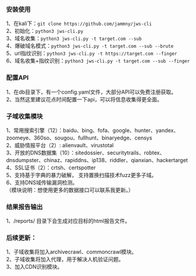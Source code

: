 ### 安装使用 
1、在kali下：`git clone https://github.com/jammny/jws-cli`  
2、初始化：`python3 jws-cli.py`  
3、域名收集：`python3 jws-cli.py -t target.com --sub`  
4、爆破域名模式：`python3 jws-cli.py -t target.com --sub --brute`  
5、url指纹识别：`python3 jws-cli.py -t https://target.com --finger `  
6、域名收集+指纹识别：`python3 jws-cli.py -t target.com --sub --finger`

### 配置API
1、在db目录下，有一个config.yaml文件，大部分API可以免费注册获取。  
2、当然这里建议花点时间配置一下api，可以将信息收集得更全面。

### 子域收集模块  
1、常用搜索引擎（12）：baidu、bing、fofa、google、hunter、yandex、zoomeye、360so、sougou、fullhunt、binaryedge、censys  
2、威胁情报平台（2）: alienvault、virustotal  
3、开放的DNS数据集（10）：sitedossier、securitytrails、robtex、dnsdumpster、chinaz、rapiddns、ip138、riddler、qianxian、hackertarget  
4、SSL证书（2）：crtsh、certspotter  
5、支持基于字典的暴力破解， 支持置换扫描技术fuzz更多子域。  
6、支持DNS域传输漏洞检测。  
（模块说明：想使用更多的数据接口可以联系我更新。）

### 结果报告输出
1、/reports/ 目录下会生成对应目标的html报告文件。

### 后续更新：
1、子域收集将加入archivecrawl、commoncrawl模块。  
2、子域收集将加入代理，用于解决人机验证问题。   
3、加入CDN识别模块。  
